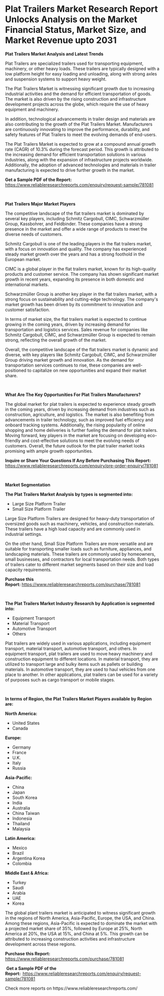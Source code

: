 <p><h1>Plat Trailers Market Research Report Unlocks Analysis on the Market Financial Status, Market Size, and Market Revenue upto 2031</h1></p><p><strong>Plat Trailers Market Analysis and Latest Trends</strong></p>
<p><p>Plat Trailers are specialized trailers used for transporting equipment, machinery, or other heavy loads. These trailers are typically designed with a low platform height for easy loading and unloading, along with strong axles and suspension systems to support heavy weight.</p><p>The Plat Trailers Market is witnessing significant growth due to increasing industrial activities and the demand for efficient transportation of goods. The market is also driven by the rising construction and infrastructure development projects across the globe, which require the use of heavy equipment and machinery.</p><p>In addition, technological advancements in trailer design and materials are also contributing to the growth of the Plat Trailers Market. Manufacturers are continuously innovating to improve the performance, durability, and safety features of Plat Trailers to meet the evolving demands of end-users.</p><p>The Plat Trailers Market is expected to grow at a compound annual growth rate (CAGR) of 10.3% during the forecast period. This growth is attributed to the increasing demand for efficient transportation solutions in various industries, along with the expansion of infrastructure projects worldwide. Additionally, the adoption of advanced technologies and materials in trailer manufacturing is expected to drive further growth in the market.</p></p>
<p><strong>Get a Sample PDF of the Report:&nbsp;</strong> <a href="https://www.reliableresearchreports.com/enquiry/request-sample/781081">https://www.reliableresearchreports.com/enquiry/request-sample/781081</a></p>
<p>&nbsp;</p>
<p><strong>Plat Trailers Major Market Players</strong></p>
<p><p>The competitive landscape of the flat trailers market is dominated by several key players, including Schmitz Cargobull, CIMC, Schwarzmüller Group, Kassbohrer, and Feldbinder. These companies have a strong presence in the market and offer a wide range of products to meet the diverse needs of customers.</p><p>Schmitz Cargobull is one of the leading players in the flat trailers market, with a focus on innovation and quality. The company has experienced steady market growth over the years and has a strong foothold in the European market.</p><p>CIMC is a global player in the flat trailers market, known for its high-quality products and customer service. The company has shown significant market growth in recent years, expanding its presence in both domestic and international markets.</p><p>Schwarzmüller Group is another key player in the flat trailers market, with a strong focus on sustainability and cutting-edge technology. The company's market growth has been driven by its commitment to innovation and customer satisfaction.</p><p>In terms of market size, the flat trailers market is expected to continue growing in the coming years, driven by increasing demand for transportation and logistics services. Sales revenue for companies like Schmitz Cargobull, CIMC, and Schwarzmüller Group is expected to remain strong, reflecting the overall growth of the market.</p><p>Overall, the competitive landscape of the flat trailers market is dynamic and diverse, with key players like Schmitz Cargobull, CIMC, and Schwarzmüller Group driving market growth and innovation. As the demand for transportation services continues to rise, these companies are well-positioned to capitalize on new opportunities and expand their market share.</p></p>
<p>&nbsp;</p>
<p><strong>What Are The Key Opportunities For Plat Trailers Manufacturers?</strong></p>
<p><p>The global market for plat trailers is expected to experience steady growth in the coming years, driven by increasing demand from industries such as construction, agriculture, and logistics. The market is also benefiting from advancements in trailer technology, such as improved fuel efficiency and onboard tracking systems. Additionally, the rising popularity of online shopping and home deliveries is further fueling the demand for plat trailers. Moving forward, key players in the market are focusing on developing eco-friendly and cost-effective solutions to meet the evolving needs of customers. Overall, the future outlook for the plat trailer market looks promising with ample growth opportunities.</p></p>
<p><strong>Inquire or Share Your Questions If Any Before Purchasing This Report:</strong> <a href="https://www.reliableresearchreports.com/enquiry/pre-order-enquiry/781081">https://www.reliableresearchreports.com/enquiry/pre-order-enquiry/781081</a></p>
<p>&nbsp;</p>
<p><strong>Market Segmentation</strong></p>
<p><strong>The Plat Trailers Market Analysis by types is segmented into:</strong></p>
<p><ul><li>Large Size Platform Trailer</li><li>Small Size Platform Trailer</li></ul></p>
<p><p>Large Size Platform Trailers are designed for heavy-duty transportation of oversized goods such as machinery, vehicles, and construction materials. These trailers have a high load capacity and are commonly used in industrial settings. </p><p>On the other hand, Small Size Platform Trailers are more versatile and are suitable for transporting smaller loads such as furniture, appliances, and landscaping materials. These trailers are commonly used by homeowners, small businesses, and contractors for local transportation needs. Both types of trailers cater to different market segments based on their size and load capacity requirements.</p></p>
<p><strong>Purchase this Report:&nbsp;</strong><a href="https://www.reliableresearchreports.com/purchase/781081">https://www.reliableresearchreports.com/purchase/781081</a></p>
<p>&nbsp;</p>
<p><strong>The Plat Trailers Market Industry Research by Application is segmented into:</strong></p>
<p><ul><li>Equipment Transport</li><li>Material Transport</li><li>Automotive Transport</li><li>Others</li></ul></p>
<p><p>Plat trailers are widely used in various applications, including equipment transport, material transport, automotive transport, and others. In equipment transport, plat trailers are used to move heavy machinery and construction equipment to different locations. In material transport, they are utilized to transport large and bulky items such as pallets or building materials. In automotive transport, they are used to haul vehicles from one place to another. In other applications, plat trailers can be used for a variety of purposes such as cargo transport or mobile stages.</p></p>
<p>&nbsp;</p>
<p><strong>In terms of Region, the Plat Trailers Market Players available by Region are:</strong></p>
<p>
    <p> <strong> North America: </strong>
        <ul>
            <li>United States</li>
            <li>Canada</li>
        </ul>
        </p> 
    <p> <strong> Europe: </strong>
        <ul>
            <li>Germany</li>
            <li>France</li>
            <li>U.K.</li>
            <li>Italy</li>
            <li>Russia</li>
        </ul>
        </p> 
    <p> <strong> Asia-Pacific: </strong>
        <ul>
            <li>China</li>
            <li>Japan</li>
            <li>South Korea</li>
            <li>India</li>
            <li>Australia</li>
            <li>China Taiwan</li>
            <li>Indonesia</li>
            <li>Thailand</li>
            <li>Malaysia</li>
        </ul>
        </p> 
    <p> <strong> Latin America: </strong>
        <ul>
            <li>Mexico</li>
            <li>Brazil</li>
            <li>Argentina Korea</li>
            <li>Colombia</li>
        </ul>
        </p> 
    <p> <strong> Middle East & Africa: </strong>
        <ul>
            <li>Turkey</li>
            <li>Saudi</li>
            <li>Arabia</li>
            <li>UAE</li>
            <li>Korea</li>
        </ul>
    </p>
    </p>
<p><p>The global plant trailers market is anticipated to witness significant growth in the regions of North America, Asia-Pacific, Europe, the USA, and China. Among these regions, Asia-Pacific is expected to dominate the market with a projected market share of 35%, followed by Europe at 25%, North America at 20%, the USA at 15%, and China at 5%. This growth can be attributed to increasing construction activities and infrastructure development across these regions.</p></p>
<p><strong>Purchase this Report: </strong><a href="https://www.reliableresearchreports.com/purchase/781081">https://www.reliableresearchreports.com/purchase/781081</a></p>
<p>&nbsp;<strong>Get a Sample PDF of the Report:&nbsp;&nbsp;</strong><a href="https://www.reliableresearchreports.com/enquiry/request-sample/781081">https://www.reliableresearchreports.com/enquiry/request-sample/781081</a></p>
<p><strong></strong></p>
<p>Check more reports on https://www.reliableresearchreports.com/</p>